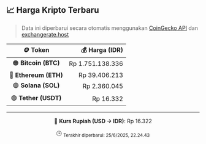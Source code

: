 

<!-- HARGA_KRIPTO -->
## 📈 Harga Kripto Terbaru

> Data ini diperbarui secara otomatis menggunakan [CoinGecko API](https://www.coingecko.com/) dan [exchangerate.host](https://exchangerate.host/)

<div align="center">

| 🪙 Token | 💰 Harga (IDR) |
|:------:|---------------:|
| 🟠 **Bitcoin (BTC)**   | Rp 1.751.138.336 |
| 🔵 **Ethereum (ETH)**  | Rp 39.406.213 |
| 🟣 **Solana (SOL)**    | Rp 2.360.045 |
| 🟢 **Tether (USDT)**   | Rp 16.332 |

---

💱 **Kurs Rupiah (USD → IDR)**: Rp 16.322

🕒 <sub>Terakhir diperbarui: 25/6/2025, 22.24.43</sub>

</div>
<!-- /HARGA_KRIPTO -->